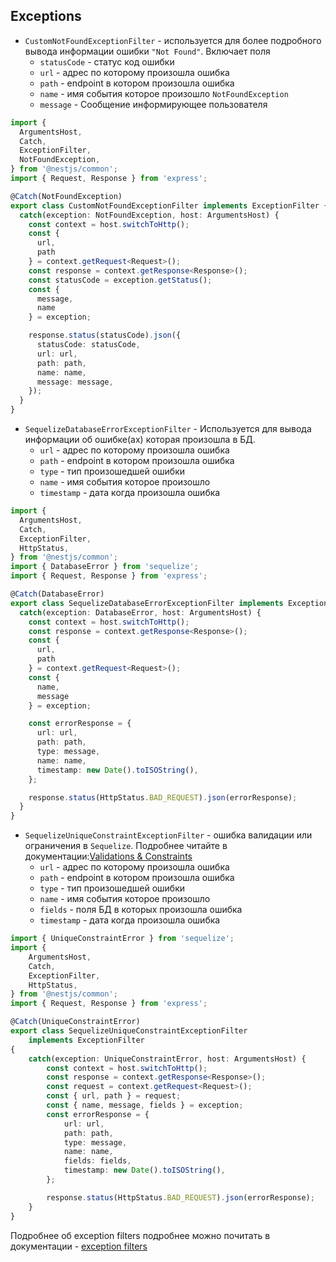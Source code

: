 ## Exceptions

- `CustomNotFoundExceptionFilter` - используется для более подробного вывода информации ошибки `"Not Found"`. Включает
  поля
    * `statusCode` - статус код ошибки
    * `url` - адрес по которому произошла ошибка
    * `path` - endpoint в котором произошла ошибка
    * `name` - имя события которое произошло `NotFoundException`
    * `message` - Сообщение информирующее пользователя

```ts
import {
  ArgumentsHost,
  Catch,
  ExceptionFilter,
  NotFoundException,
} from '@nestjs/common';
import { Request, Response } from 'express';

@Catch(NotFoundException)
export class CustomNotFoundExceptionFilter implements ExceptionFilter {
  catch(exception: NotFoundException, host: ArgumentsHost) {
	const context = host.switchToHttp();
	const {
	  url,
	  path
	} = context.getRequest<Request>();
	const response = context.getResponse<Response>();
	const statusCode = exception.getStatus();
	const {
	  message,
	  name
	} = exception;

	response.status(statusCode).json({
	  statusCode: statusCode,
	  url: url,
	  path: path,
	  name: name,
	  message: message,
	});
  }
}

```

- `SequelizeDatabaseErrorExceptionFilter` - Используется для вывода информации об ошибке(ах) которая произошла в БД.
    * `url` - адрес по которому произошла ошибка
    * `path` - endpoint в котором произошла ошибка
    * `type` - тип произошедшей ошибки
    * `name` - имя события которое произошло
    * `timestamp` - дата когда произошла ошибка

```ts
import {
  ArgumentsHost,
  Catch,
  ExceptionFilter,
  HttpStatus,
} from '@nestjs/common';
import { DatabaseError } from 'sequelize';
import { Request, Response } from 'express';

@Catch(DatabaseError)
export class SequelizeDatabaseErrorExceptionFilter implements ExceptionFilter {
  catch(exception: DatabaseError, host: ArgumentsHost) {
	const context = host.switchToHttp();
	const response = context.getResponse<Response>();
	const {
	  url,
	  path
	} = context.getRequest<Request>();
	const {
	  name,
	  message
	} = exception;

	const errorResponse = {
	  url: url,
	  path: path,
	  type: message,
	  name: name,
	  timestamp: new Date().toISOString(),
	};

	response.status(HttpStatus.BAD_REQUEST).json(errorResponse);
  }
}

```

- `SequelizeUniqueConstraintExceptionFilter` - ошибка валидации или ограничения в `Sequelize`. Подробнее читайте в
  документации:[Validations & Constraints](https://sequelize.org/docs/v6/core-concepts/validations-and-constraints/#:~:text=Version%3A%20v6%20%2D%20stable-,Validations%20%26%20Constraints,-In%20this%20tutorial)
    * `url` - адрес по которому произошла ошибка
    * `path` - endpoint в котором произошла ошибка
    * `type` - тип произошедшей ошибки
    * `name` - имя события которое произошло
    * `fields` - поля БД в которых произошла ошибка
    * `timestamp` - дата когда произошла ошибка

```ts
import { UniqueConstraintError } from 'sequelize';
import {
    ArgumentsHost,
    Catch,
    ExceptionFilter,
    HttpStatus,
} from '@nestjs/common';
import { Request, Response } from 'express';

@Catch(UniqueConstraintError)
export class SequelizeUniqueConstraintExceptionFilter
    implements ExceptionFilter
{
    catch(exception: UniqueConstraintError, host: ArgumentsHost) {
        const context = host.switchToHttp();
        const response = context.getResponse<Response>();
        const request = context.getRequest<Request>();
        const { url, path } = request;
        const { name, message, fields } = exception;
        const errorResponse = {
            url: url,
            path: path,
            type: message,
            name: name,
            fields: fields,
            timestamp: new Date().toISOString(),
        };

        response.status(HttpStatus.BAD_REQUEST).json(errorResponse);
    }
}

```

Подробнее об exception filters подробнее можно почитать в документации - [exception filters](https://docs.nestjs.com/exception-filters)
